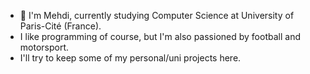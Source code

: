 - 👋 I'm Mehdi, currently studying Computer Science at University of Paris-Cité (France).
- I like programming of course, but I'm also passioned by football and motorsport.
- I'll try to keep some of my personal/uni projects here.

<!---
MehdiM16/MehdiM16 is a ✨ special ✨ repository because its `README.md` (this file) appears on your GitHub profile.
You can click the Preview link to take a look at your changes.
--->
